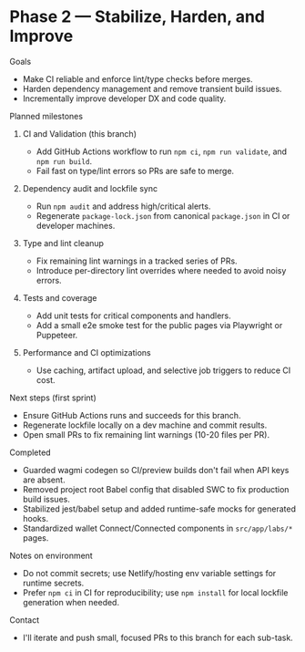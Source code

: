 
# Phase 2 — Stabilize, Harden, and Improve

Goals

- Make CI reliable and enforce lint/type checks before merges.
- Harden dependency management and remove transient build issues.
- Incrementally improve developer DX and code quality.

Planned milestones

1. CI and Validation (this branch)

   - Add GitHub Actions workflow to run `npm ci`, `npm run validate`, and `npm run build`.
   - Fail fast on type/lint errors so PRs are safe to merge.

2. Dependency audit and lockfile sync

   - Run `npm audit` and address high/critical alerts.
   - Regenerate `package-lock.json` from canonical `package.json` in CI or developer machines.

3. Type and lint cleanup

   - Fix remaining lint warnings in a tracked series of PRs.
   - Introduce per-directory lint overrides where needed to avoid noisy errors.

4. Tests and coverage

   - Add unit tests for critical components and handlers.
   - Add a small e2e smoke test for the public pages via Playwright or Puppeteer.

5. Performance and CI optimizations

   - Use caching, artifact upload, and selective job triggers to reduce CI cost.

Next steps (first sprint)

- Ensure GitHub Actions runs and succeeds for this branch.
- Regenerate lockfile locally on a dev machine and commit results.
- Open small PRs to fix remaining lint warnings (10-20 files per PR).

Completed

- Guarded wagmi codegen so CI/preview builds don't fail when API keys are absent.
- Removed project root Babel config that disabled SWC to fix production build issues.
- Stabilized jest/babel setup and added runtime-safe mocks for generated hooks.
- Standardized wallet Connect/Connected components in `src/app/labs/*` pages.
 

Notes on environment

- Do not commit secrets; use Netlify/hosting env variable settings for runtime secrets.
- Prefer `npm ci` in CI for reproducibility; use `npm install` for local lockfile generation when needed.

Contact

- I'll iterate and push small, focused PRs to this branch for each sub-task.

